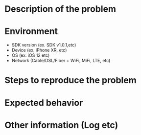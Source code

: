 <!-- If your issue is not sample application's bug report, please use developer community forums (https://support.skyway.io/hc/en-us/community/topics) -->

 <!-- Please check the FAQ (https://support.skyway.io/hc/en-us/categories/204565748-FAQ) and the forum (https://support.skyway.io/hc/en-us/community/topics) to make sure the same issue has not already been reported. -->

 # Description of the problem

 # Environment

 - SDK version (ex. SDK v1.0.1,etc)
- Device (ex. iPhone XR, etc)
- OS (ex. iOS 12 etc)
- Network (Cable/DSL/Fiber + WiFi, MiFi, LTE, etc)

 # Steps to reproduce the problem

 # Expected behavior

 # Other information (Log etc)